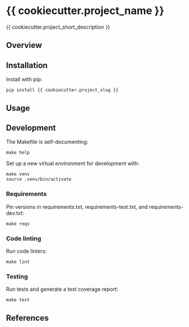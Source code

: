 # {{ cookiecutter.project_name }}

{{ cookiecutter.project_short_description }}

## Overview

## Installation

Install with pip:

    pip install {{ cookiecutter.project_slug }}

## Usage

## Development

The Makefile is self-documenting:

    make help

Set up a new virtual environment for development with:

    make venv
    source .venv/bin/activate

### Requirements

Pin versions in requirements.txt, requirements-test.txt, and
requirements-dev.txt:

    make reqs

### Code linting

Run code linters:

    make lint

### Testing

Run tests and generate a test coverage report:

    make test

## References
